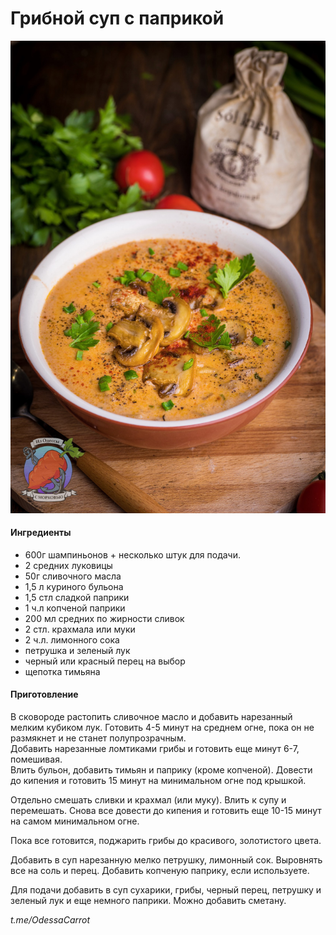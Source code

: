 # Грибной суп с паприкой

![](../pics/photo_2023-04-21_10-01-38.jpg)

#### Ингредиенты

* 600г шампиньонов + несколько штук для подачи.
* 2 средних луковицы
* 50г сливочного масла
* 1,5 л куриного бульона
* 1,5 стл сладкой паприки
* 1 ч.л копченой паприки
* 200 мл средних по жирности сливок
* 2 стл. крахмала или муки
* 2 ч.л. лимонного сока
* петрушка и зеленый лук
* черный или красный перец на выбор
* щепотка тимьяна

#### Приготовление

В сковороде растопить сливочное масло и добавить нарезанный мелким кубиком лук. Готовить 4-5 минут на среднем огне, пока он не размякнет и не станет полупрозрачным.  
Добавить нарезанные ломтиками грибы и готовить еще минут 6-7, помешивая.  
Влить бульон, добавить тимьян и паприку (кроме копченой). Довести до кипения и готовить 15 минут на минимальном огне под крышкой.

Отдельно смешать сливки и крахмал (или муку). Влить к супу и перемешать. Снова все довести до кипения и готовить еще 10-15 минут на самом минимальном огне.

Пока все готовится, поджарить грибы до красивого, золотистого цвета.

Добавить в суп нарезанную мелко петрушку, лимонный сок. Выровнять все на соль и перец. Добавить копченую паприку, если используете.

Для подачи добавить в суп сухарики, грибы, черный перец, петрушку и зеленый лук и еще немного паприки. Можно добавить сметану.

*t.me/OdessaCarrot*